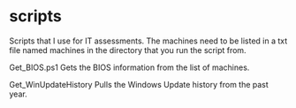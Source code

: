 # scripts
Scripts that I use for IT assessments. The machines need to be listed in a txt file named machines in the directory that you run the script from.

Get_BIOS.ps1
Gets the BIOS information from the list of machines. 

Get_WinUpdateHistory
Pulls the Windows Update history from the past year. 
